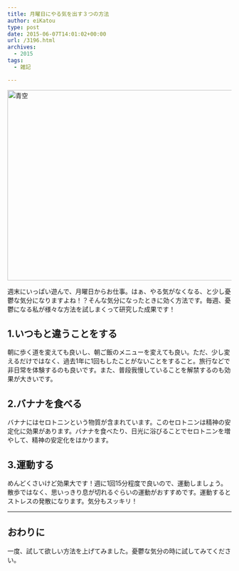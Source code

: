```yaml
---
title: 月曜日にやる気を出す３つの方法
author: eiKatou
type: post
date: 2015-06-07T14:01:02+00:00
url: /3196.html
archives:
  - 2015
tags:
  - 雑記

---
```

[<img src="/uploads/2015/06/27183c4e465074a6e9127b0dbcbd4198.jpg" alt="青空" width="640" height="427" class="alignnone size-full wp-image-3198" srcset="/uploads/2015/06/27183c4e465074a6e9127b0dbcbd4198.jpg 640w, /uploads/2015/06/27183c4e465074a6e9127b0dbcbd4198-300x200.jpg 300w, /uploads/2015/06/27183c4e465074a6e9127b0dbcbd4198-450x300.jpg 450w" sizes="(max-width: 640px) 100vw, 640px" />][1]
  
週末にいっぱい遊んで、月曜日からお仕事。はぁ、やる気がなくなる、と少し憂鬱な気分になりますよね！？そんな気分になったときに効く方法です。毎週、憂鬱になる私が様々な方法を試しまくって研究した成果です！

## 1.いつもと違うことをする

朝に歩く道を変えても良いし、朝ご飯のメニューを変えても良い。ただ、少し変えるだけではなく、過去1年に1回もしたことがないことをすること。旅行などで非日常を体験するのも良いです。また、普段我慢していることを解禁するのも効果が大きいです。 

## 2.バナナを食べる

バナナにはセロトニンという物質が含まれています。このセロトニンは精神の安定化に効果があります。バナナを食べたり、日光に浴びることでセロトニンを増やして、精神の安定化をはかります。 

## 3.運動する

めんどくさいけど効果大です！週に1回15分程度で良いので、運動しましょう。散歩ではなく、思いっきり息が切れるぐらいの運動がおすすめです。運動するとストレスの発散になります。気分もスッキリ！ 

* * *

## おわりに

一度、試して欲しい方法を上げてみました。憂鬱な気分の時に試してみてください。

 [1]: /uploads/2015/06/27183c4e465074a6e9127b0dbcbd4198.jpg
